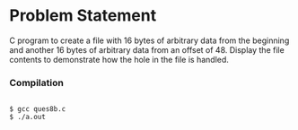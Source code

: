 Problem Statement
=================

C program to create a file with 16 bytes of arbitrary data from the beginning and another 16 bytes of arbitrary data from an
offset of 48. Display the file contents to demonstrate how the hole in the file is handled.

### Compilation

```

$ gcc ques8b.c
$ ./a.out 



```




